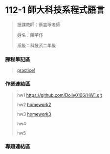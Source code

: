 # 112-1 師大科技系程式語言
> 授課教師：蔡芸琤老師
> 
> 姓名：陳芊伃
> 
> 系級：科技系二年級
### 課程筆記區
> 
>[practice1](https://colab.research.google.com/drive/1Ni9oyAl_H32X-HrLyAh997Gtx0OGvZFi?hl=zh-tw)
### 作業連結區
> hw1 https://github.com/Dolly0106/HW1.git
>
> hw2 [homework2](https://github.com/Dolly0106/RL/blob/06eba149a66a6628d062e7b0978eb335303c1d34/HW2.ipynb)
>
> hw3 [homework3](https://github.com/Dolly0106/RL/tree/692ba5616e3f8d44bbccaad234f7f286bc060346/homework3)
>
> hw4
>
> hw5
### 專題連結區




